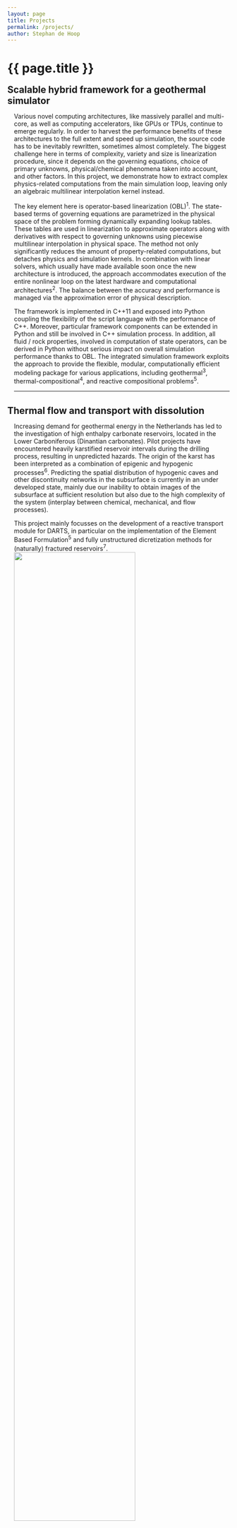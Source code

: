 ```yaml
---
layout: page
title: Projects
permalink: /projects/
author: Stephan de Hoop
---
```

<html>

<head>
  <style>
    h2  {
		color: rgb(44,196,251);
		display: inline; 
		font-weight: bold;
		}
  </style>
</head>

<body>
<h1 class="page-title">{{ page.title }}</h1>

<h2><a id="Mark">Scalable hybrid framework for a geothermal simulator </a></h2>
<div class="sub-section" style="padding-left: 15px;">
	<p text-align="justify">Various novel computing architectures, like massively parallel and multi-core, as well as computing accelerators, like GPUs or TPUs, continue to emerge regularly.  
	   In order to harvest the performance benefits of these architectures to the full extent and speed up simulation,  the source code has to be inevitably rewritten, sometimes almost completely. 
           The biggest challenge here in terms of complexity, variety and size is linearization procedure, since it depends on the governing equations, choice of primary unknowns, physical/chemical 
           phenomena taken into account, and other factors. In this project, we demonstrate how to extract complex physics-related computations from the main simulation loop, leaving only an algebraic 
           multilinear interpolation kernel instead.</p>
	   <p> The key element here is operator-based linearization (OBL)<sup>1</sup>. The state-based terms of governing equations are parametrized in the physical space of the 
           problem forming dynamically expanding lookup tables. These tables are used in linearization to approximate operators along with derivatives with respect to governing unknowns using piecewise 
           multilinear interpolation in physical space.  The method not only significantly reduces the amount of property-related computations, but detaches physics and simulation kernels. In combination 
           with linear solvers, which usually have made available soon once the new architecture is introduced, the approach accommodates execution of the entire nonlinear loop on the latest hardware and 
           computational architectures<sup>2</sup>. The balance between the accuracy and performance is managed via the approximation error of physical description. </p>
	   <p> The framework is implemented in C++11 and exposed
           into Python coupling the flexibility of the script language with the performance of C++. Moreover, particular framework components can be extended in Python and still be involved in C++ simulation 
           process. In addition, all fluid / rock properties, involved in computation of state operators, can be derived in Python without serious impact on overall simulation performance thanks to OBL. The 
           integrated simulation framework exploits the approach to provide the flexible, modular, computationally efficient modeling package for various applications, including geothermal<sup>3</sup>, 
           thermal-compositional<sup>4</sup>, and reactive compositional problems<sup>5</sup>. </p>
	<hr>
</div>
<br>

<h2><a id="Stephan">Thermal flow and transport with dissolution </a></h2>
<div class="sub-section" style="padding-left: 15px;">
	<p text-align="justify">Increasing demand for geothermal energy in the Netherlands has led to the investigation of high enthalpy carbonate reservoirs, located in the Lower Carboniferous (Dinantian carbonates). Pilot projects have encountered heavily karstified reservoir intervals during the drilling process, resulting in unpredicted hazards. The origin of the karst has been interpreted as a combination of epigenic and hypogenic processes<sup>6</sup>. Predicting the spatial distribution of hypogenic caves and other discontinuity networks in the subsurface is currently in an under developed state, mainly due our inability to obtain images of the subsurface at sufficient resolution but also due to the high complexity of the system (interplay between chemical, mechanical, and flow processes).</p>
	<p text-align="justify">This project mainly focusses on the development of a reactive transport module for DARTS, in particular on the implementation of the Element Based Formulation<sup>5</sup> and fully unstructured dicretization methods for (naturally) fractured reservoirs<sup>7</sup>.
	<img src="{{ site.baseurl }}/assets/img/project_photos/example_gif.gif" width="75%" class="center">
	<br>
	<em>Preliminary results on dissolution patterns in carbonates, obtained with the Reactive Transport and unstructured discretization modules in DARTS.</em></p>
	<p text-align="justify">The next steps of this research are on combining three methods: 1) large-scale high-resolution outcrop data, acquired with a Mobile Mapping System (handheld LiDAR); 2) small-scale laboratory experiments studying the interplay between dissolution of the fracture plane under mechanical stress; 3) integrating this in numerical models acquired with DARTS simulation framework. This will lead to improved predictions on the spatial distribution of karst and other discontinuity networks in the subsurface.
	<img src="{{ site.baseurl }}/assets/img/project_photos/comparison_lidar_and_photos.png" width="75%" class="center">
	<br>
	<em>Comparison between the High-Resolution LiDAR point cloud data set and color photographs (from inside the cave systems).</em></p>
	<p text-align="justify">My other acedemic interests lie in Uncertainty Quantification, particularly in using coarse-scale models for fine-scale predictions.
	<img src="{{ site.baseurl }}/assets/img/project_photos/uncertainty_trajectory.png" width="75%" class="center">
	<br>
	<em>Taken from de Hoop et al. (2018)<sup>8</sup>. Here we have proposed a method to use coarse-scale models in the prediction of fine-scale response uncertainty.</em></p>
	<hr>
</div>
<br>

<h2><a id="Yang">Flow and reactive transport in high-enthalpy geothermal systems </a></h2>
<div class="sub-section" style="padding-left: 15px;">
	<p text-align="justify"> This project focus on the nonlinear convergence associated with flow, phase-transition and chemical reactions in high-enthalpy geothermal systems. 
	In comparison with low-enthalpy geothermal systems limited to production of hot water, the obvious features of high-enthalpy systems are significantly higher temperature and two-phase (water-steam) 
	dominated physical behaviors. Phase transition is happening due to the heat exchange between the injected cold water and in-situ rock/fluid. In addition, the chemical equilibrium, present in the 
	original reservoir, may be disturbed by both the fluid transport and reaction with injected water containing different temperature and chemical species which become more complicated due to liquid-vapor 
	phase transition with salt dissolution and precipitation. </p>
	<hr>
</div>
<br>

<h2><a id="Xiaocong">Modeling of variation in liquid mobility in foam EOR </a></h2>
<div class="sub-section" style="padding-left: 15px;">
	<p text-align="justify"> Liquid injectivity directly following foam is very poor. Liquid first fingers through the trapped foam. It then dissolves gas trapped within the fingers, and overall 
	mobility rises sharply. During prolonged gas injection following foam, however, a region forms near the inlet and slowly propagates downstream in which gas mobility is much greater. The abrupt 
	rise in gas mobility appears to reflect a significant decline in water saturation. This decline reflects in part liquid evaporation, and also pressure-driven flow and capillary effects on the 
	core scale. In this region, the mobility of subsequently injected liquid is much greater than downstream, and liquid sweeps the entire core cross-section rather than a single finger. Mobility 
	in the region of liquid fingering is insensitive to the quality of foam injected before gas and the duration of the period of gas injection. These results suggest that there is a small region 
	very near the well, crucial to overall injectivity, in which liquid mobility is much greater than that further from the well.</p>
	<p text-align="justify"><img src="{{ site.baseurl }}/assets/img/foam.png"> 
	<br>
	<em>Foam injection experimental results.</em></p>        

	<p> This project aims to predictive modeling of this phenomena. An accurate model should be constructed at continuous core scale and incorporate all important phenomena -
	phase behavior in the gas-brine system, effective foam model, surfactant model with shear-thinning rheology etc. Once the model is constructed, it will be implemented in ADGPRS framework with 
	all important governing properties. This model will be compared with experiments and used as an initial guess for a data-driven OBL-based model. Next, the OBL model will be regressed to the 
	experimental data and serve as a platform for numerical upscaling to the reservoir (field) scale. </p>
	<hr>
</div>
<br>

<h2><a id="Kiarash">Dynamic simulation of the geothermal well performance </a></h2>
<div class="sub-section" style="padding-left: 15px;">
	<p text-align="justify"> Recently, the innovative idea of the geothermal well with the composite well has been proposed. There are significant advantages that composite well can bring to 
	the industry including lower installation cost, resistance to corrosion, and the transparency for monitoring the near well area. Despite this, the long term exploitation of this casing may 
	introduce additional risks and uncertainties, mechanical deformation and chemical interactions with the fluid and the reservoirs. In addition, the hydrocarbon co-production lead to the multiphase 
	flow in the well which can have a strong impact on the performance of reservoirs and surface facilities.</p> 
	<p> In order to use such technologies intelligently, it requires the robust model to capture efficiently the above-mentioned physics in the well.  We will design a numerical framework for predictive 
	simulation and monitoring of geothermal wells taking into account, thermal, hydraulic, mechanical and chemical interactions coupled with the flow in wellbore and near wellbore  porous media. This 
	framework will be based on the farther enhanced multi-segmented well model originated from petroleum related reservoir simulation.</p>
	<hr>
</div>
<br>

<h2><a id="References">References: </a></h2>
<h5>
	<ol>
	  <li> Voskov, D.V, 2017. Operator-based linearization approach for modeling of multiphase multi-component flow in porous media, Journal of Computational Physics, 337, 275-288. 
		<a href = "https://doi.org/10.1016/j.jcp.2017.02.041" target="_blank">doi:10.1016/j.jcp.2017.02.041</a>
	  </li>
	  <li> Khait, M., D. Voskov, 2017. GPU-offloaded general-purpose simulator for multiphase flow in porous media, SPE Reservoir Simulation Conference, pp. 1293-1302. 
		<a href = "https://doi.org/10.2118/182663-MS" target="_blank">doi:10.2118/182663-MS</a>
	  </li>
	  <li> Khait M., D. Voskov, 2018. Operator-based linearization for efficient modeling of geothermal processes, Geothermics, 74, 7-18. 
		<a href = "https://doi.org/10.1016/j.geothermics.2018.01.012" target="_blank">doi:10.1016/j.geothermics.2018.01.012</a>
	  </li>
	  <li> Khait, M., D. Voskov, 2018. Adaptive parameterization for solving of thermal/compositional nonlinear flow and transport with buoyancy, SPE Journal, 23 (2), pp. 522-534. 
		<a href = "https://doi.org/10.2118/182685-PA" target="_blank">doi:10.2118/182685-PA</a>
	  </li>
	  <li> Kala, K., D. Voskov, 2018. Parameterization of element balance formulation in reactive compositional flow and transport, 16th European Conference on the Mathematics of Oil Recovery, ECMOR. 
		<a href = "https://doi.org/10.3997/2214-4609.201802113" target="_blank">doi:10.3997/2214-4609.201802113</a>
	  </li>
	  <li> Reijmer, J. J., Johan, H., Jaarsma, B., & Boots, R. (2017). Seismic stratigraphy of dinantian carbonatesin the southern netherlands and northern belgium.Netherlands Journal of Geosciences,96(4),353–379. 
		<a href = "https://doi.org/10.1017/njg.2017.33" target="_blank">doi.org/10.1017/njg.2017.33</a>
	  </li>
	  <li> Karimi-Fard, M., Durlofsky, L. J., & Aziz, K. (2003, January). An efficient discrete fracture model applicable for general purpose reservoir simulators. In SPE Reservoir Simulation Symposium. Society of Petroleum Engineers. 
		<a href = "https://doi.org/10.2118/79699-MS" target="_blank">https://doi.org/10.2118/79699-MS</a>
	  </li>
	  <li> de Hoop, S., Voskov, D., Vossepoel, F., & Jung, A. (2018). Quantification of coarsening effect on response uncertainty in reservoir simulation. In Ecmor xvi-16th european conference on the mathematics ofoil recovery. 
		<a href = "https://10.3997/2214-4609.201802223" target="_blank">10.3997/2214-4609.201802223</a>
	  </li>
	</ol>
</h5>
